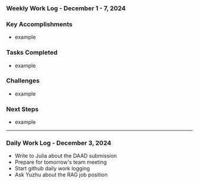 ### Weekly Work Log - December 1 - 7, 2024

### **Key Accomplishments**

* example

### **Tasks Completed**

* example

### **Challenges**

* example

### **Next Steps**

* example

---

### **Daily Work Log - December 3, 2024**

- Write to Julia about the DAAD submission
- Prepare for tomorrow's team meeting
- Start github daily work logging
- Ask Yuzhu about the RAG job position
